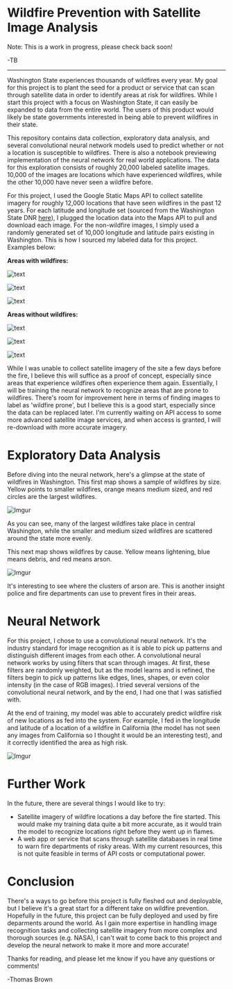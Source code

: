 # Wildfire Prevention with Satellite Image Analysis

Note: This is a work in progress, please check back soon!

-TB

--------------------------------------------------------------------------------
Washington State experiences thousands of wildfires every year. My goal for this project is to plant the seed for a product or service that can scan through satellite data in order to identify areas at risk for wildfires. While I start this project with a focus on Washington State, it can easily be expanded to data from the entire world. The users of this product would likely be state governments interested in being able to prevent wildfires in their state.

This repository contains data collection, exploratory data analysis, and several convolutional neural network models used to predict whether or not a location is susceptible to wildfires. There is also a notebook previewing implementation of the neural network for real world applications. The data for this exploration consists of roughly 20,000 labeled satellite images. 10,000 of the images are locations which have experienced wildfires, while the other 10,000 have never seen a wildfire before.

For this project, I used the Google Static Maps API to collect satellite imagery for roughly 12,000 locations that have seen wildfires in the past 12 years. For each latitude and longitude set (sourced from the Washington State DNR [here](https://data-wadnr.opendata.arcgis.com/datasets/dnr-fire-statistics-2008-present-1/data)), I plugged the location data into the Maps API to pull and download each image. For the non-wildfire images, I simply used a randomly generated set of 10,000 longitude and latitude pairs existing in Washington. This is how I sourced my labeled data for this project. Examples below:

__Areas with wildfires:__

![text](example_images/wf1.jpg)

![text](example_images/wf2.jpg)

![text](example_images/wf3.jpg)

__Areas without wildfires:__

![text](example_images/nwf1.jpg)

![text](example_images/nwf2.jpg)

![text](example_images/nwf3.jpg)

While I was unable to collect satellite imagery of the site a few days before the fire, I believe this will suffice as a proof of concept, especially since areas that experience wildfires often experience them again. Essentially, I will be training the neural network to recognize areas that are prone to wildfires. There's room for improvement here in terms of finding images to label as 'wildfire prone', but I believe this is a good start, especially since the data can be replaced later. I'm currently waiting on API access to some more advanced satellite image services, and when access is granted, I will re-download with more accurate imagery.

# Exploratory Data Analysis

Before diving into the neural network, here's a glimpse at the state of wildfires in Washington. This first map shows a sample of wildfires by size. Yellow points to smaller wildfires, orange means medium sized, and red circles are the largest wildfires.

![Imgur](https://i.imgur.com/FnWfVNk.png)

As you can see, many of the largest wildfires take place in central Washington, while the smaller and medium sized wildfires are scattered around the state more evenly.

This next map shows wildfires by cause. Yellow means lightening, blue means debris, and red means arson.

![Imgur](https://i.imgur.com/jRITn47.png)

It's interesting to see where the clusters of arson are. This is another insight police and fire departments can use to prevent fires in their areas.

# Neural Network

For this project, I chose to use a convolutional neural network. It's the industry standard for image recognition as it is able to pick up patterns and distinguish different images from each other. A convolutional neural network works by using filters that scan through images. At first, these filters are randomly weighted, but as the model learns and is refined, the filters begin to pick up patterns like edges, lines, shapes, or even color intensity (in the case of RGB images). I tried several versions of the convolutional neural network, and by the end, I had one that I was satisfied with.

At the end of training, my model was able to accurately predict wildfire risk of new locations as fed into the system. For example, I fed in the longitude and latitude of a location of a wildfire in California (the model has not seen any images from California so I thought it would be an interesting test), and it correctly identified the area as high risk.

![Imgur](https://i.imgur.com/iqeEwGF.png)

# Further Work

In the future, there are several things I would like to try:
- Satellite imagery of wildfire locations a day before the fire started. This would make my training data quite a bit more accurate, as it would train the model to recognize locations right before they went up in flames.
- A web app or service that scans through satellite databases in real time to warn fire departments of risky areas. With my current resources, this is not quite feasible in terms of API costs or computational power.

# Conclusion

There's a ways to go before this project is fully fleshed out and deployable, but I believe it's a great start for a different take on wildfire prevention. Hopefully in the future, this project can be fully deployed and used by fire deparments around the world. As I gain more expertise in handling image recognition tasks and collecting satellite imagery from more complex and thorough sources (e.g. NASA), I can't wait to come back to this project and develop the neural network to make it more and more accurate!

Thanks for reading, and please let me know if you have any questions or comments!

-Thomas Brown
